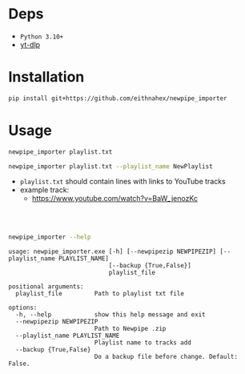 # Deps

- `Python 3.10+`
- [yt-dlp](https://github.com/yt-dlp/yt-dlp)


# Installation

```bash
pip install git+https://github.com/eithnahex/newpipe_importer
```


# Usage

```bash
newpipe_importer playlist.txt
```

```bash
newpipe_importer playlist.txt --playlist_name NewPlaylist
```

- `playlist.txt` should contain lines with links to YouTube tracks
- example track:
    - https://www.youtube.com/watch?v=BaW_jenozKc

<br><br>

```bash
newpipe_importer --help
```
```
usage: newpipe_importer.exe [-h] [--newpipezip NEWPIPEZIP] [--playlist_name PLAYLIST_NAME]   
                            [--backup {True,False}]
                            playlist_file

positional arguments:
  playlist_file         Path to playlist txt file

options:
  -h, --help            show this help message and exit
  --newpipezip NEWPIPEZIP
                        Path to Newpipe .zip
  --playlist_name PLAYLIST_NAME
                        Playlist name to tracks add
  --backup {True,False}
                        Do a backup file before change. Default: False.
```